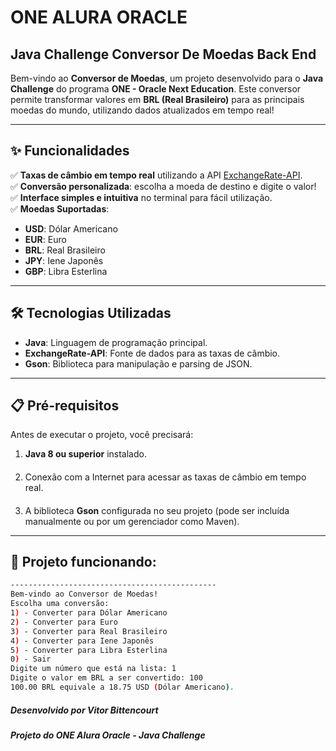 # ONE ALURA ORACLE
## Java Challenge Conversor De Moedas Back End

Bem-vindo ao **Conversor de Moedas**, um projeto desenvolvido para o **Java Challenge** do programa **ONE - Oracle Next Education**. Este conversor permite transformar valores em **BRL (Real Brasileiro)** para as principais moedas do mundo, utilizando dados atualizados em tempo real!

---

## ✨ Funcionalidades

✅ **Taxas de câmbio em tempo real** utilizando a API [ExchangeRate-API](https://www.exchangerate-api.com/).  
✅ **Conversão personalizada**: escolha a moeda de destino e digite o valor!  
✅ **Interface simples e intuitiva** no terminal para fácil utilização.  
✅ **Moedas Suportadas**:
- **USD**: Dólar Americano
- **EUR**: Euro
- **BRL**: Real Brasileiro
- **JPY**: Iene Japonês
- **GBP**: Libra Esterlina

---

## 🛠️ Tecnologias Utilizadas

- **Java**: Linguagem de programação principal.
- **ExchangeRate-API**: Fonte de dados para as taxas de câmbio.
- **Gson**: Biblioteca para manipulação e parsing de JSON.

---

## 📋 Pré-requisitos

Antes de executar o projeto, você precisará:
1. **Java 8 ou superior** instalado.
####
2. Conexão com a Internet para acessar as taxas de câmbio em tempo real.
####
3. A biblioteca **Gson** configurada no seu projeto (pode ser incluída manualmente ou por um gerenciador como Maven).

---

## 🚀 Projeto funcionando:

```bash
----------------------------------------------
Bem-vindo ao Conversor de Moedas!
Escolha uma conversão:
1) - Converter para Dólar Americano
2) - Converter para Euro
3) - Converter para Real Brasileiro
4) - Converter para Iene Japonês
5) - Converter para Libra Esterlina
0) - Sair
Digite um número que está na lista: 1
Digite o valor em BRL a ser convertido: 100
100.00 BRL equivale a 18.75 USD (Dólar Americano).
```

##### Desenvolvido por Vitor Bittencourt
##### Projeto do ONE Alura Oracle - Java Challenge